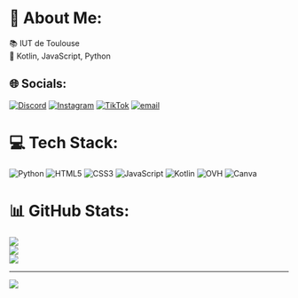 # 💫 About Me:
📚 IUT de Toulouse<br>🌱 Kotlin, JavaScript, Python


## 🌐 Socials:
[![Discord](https://img.shields.io/badge/Discord-%237289DA.svg?logo=discord&logoColor=white)](https://discord.gg/Sneyko) [![Instagram](https://img.shields.io/badge/Instagram-%23E4405F.svg?logo=Instagram&logoColor=white)](https://instagram.com/tomtstu) [![TikTok](https://img.shields.io/badge/TikTok-%23000000.svg?logo=TikTok&logoColor=white)](https://tiktok.com/@tomclui) [![email](https://img.shields.io/badge/Email-D14836?logo=gmail&logoColor=white)](mailto:tom.testu@univ-tlse3.fr) 

# 💻 Tech Stack:
![Python](https://img.shields.io/badge/python-3670A0?style=flat&logo=python&logoColor=ffdd54) ![HTML5](https://img.shields.io/badge/html5-%23E34F26.svg?style=flat&logo=html5&logoColor=white) ![CSS3](https://img.shields.io/badge/css3-%231572B6.svg?style=flat&logo=css3&logoColor=white) ![JavaScript](https://img.shields.io/badge/javascript-%23323330.svg?style=flat&logo=javascript&logoColor=%23F7DF1E) ![Kotlin](https://img.shields.io/badge/kotlin-%237F52FF.svg?style=flat&logo=kotlin&logoColor=white) ![OVH](https://img.shields.io/badge/ovh-%23123F6D.svg?style=flat&logo=ovh&logoColor=#123F6D) ![Canva](https://img.shields.io/badge/Canva-%2300C4CC.svg?style=flat&logo=Canva&logoColor=white)
# 📊 GitHub Stats:
![](https://github-readme-stats.vercel.app/api?username=Sneyko&theme=date_night&hide_border=false&include_all_commits=true&count_private=false)<br/>
![](https://nirzak-streak-stats.vercel.app/?user=Sneyko&theme=date_night&hide_border=false)<br/>
![](https://github-readme-stats.vercel.app/api/top-langs/?username=Sneyko&theme=date_night&hide_border=false&include_all_commits=true&count_private=false&layout=compact)

---
[![](https://visitcount.itsvg.in/api?id=Sneyko&icon=4&color=5)](https://visitcount.itsvg.in)

<!-- Proudly created with GPRM ( https://gprm.itsvg.in ) -->
